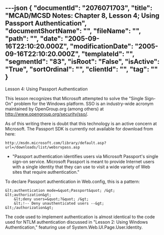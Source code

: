 ---json
{
  "documentId": "2076071703",
  "title": "MCAD/MCSD Notes: Chapter 8, Lesson 4; Using Passport Authentication",
  "documentShortName": "",
  "fileName": "",
  "path": "",
  "date": "2005-09-16T22:10:20.000Z",
  "modificationDate": "2005-09-16T22:10:20.000Z",
  "templateId": "",
  "segmentId": "83",
  "isRoot": "False",
  "isActive": "True",
  "sortOrdinal": "",
  "clientId": "",
  "tag": ""
}
---

Lesson 4: Using Passport Authentication

This lesson recognizes that Microsoft attempted to solve the &quot;Single Sign-On&quot; problem for the Windows platform. SSO is an industry-wide acronym maintained by OpenGroup.org (among others) at http://www.opengroup.org/security/sso/.

As of this writing there is doubt that this technology is an active concern at Microsoft. The Passport SDK is currently not available for download from here:

    http://msdn.microsoft.com/library/default.asp?url=/downloads/list/websrvpass.asp

* &quot;Passport authentication identifies users via Microsoft Passport's single sign-on service. Microsoft Passport is meant to provide Internet users with a single identity that they can use to visit a wide variety of Web sites that require authentication.&quot;

To declare Passport authentication in Web.config, this is a pattern:

    &lt;authentication mode=&quot;Passport&quot; /&gt;
    &lt;authorization&gt;
        &lt;deny users=&quot;?&quot; /&gt;
        &lt;!-- Deny unauthenticated users --&gt;
    &lt;/authorization&gt;

The code used to implement authentication is almost identical to the code used for NTLM authentication discussed in &quot;Lesson 2: Using Windows Authentication,&quot; featuring use of System.Web.UI.Page.User.Identity.

